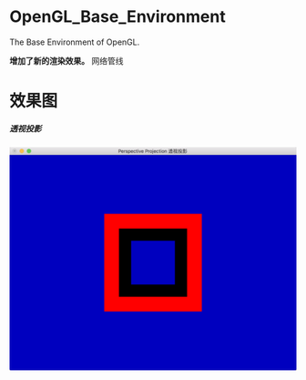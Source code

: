 # OpenGL_Base_Environment
The Base Environment of OpenGL.

**增加了新的渲染效果。**
网络管线

# 效果图
##### 透视投影
![透视投影](https://github.com/HYAdonisCoding/OpenGL_Base_Environment/blob/SphereWorld/Images/Perspective%20Projection%20透视投影.png)